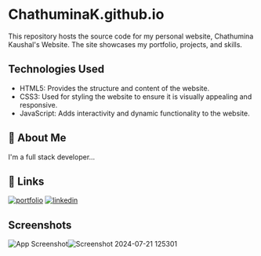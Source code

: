 
# ChathuminaK.github.io

This repository hosts the source code for my personal website, Chathumina Kaushal's Website. The site showcases my portfolio, projects, and skills.


## Technologies Used

- HTML5: Provides the structure and content of the website.
- CSS3: Used for styling the website to ensure it is visually appealing and responsive.
- JavaScript: Adds interactivity and dynamic functionality to the website.



## 🚀 About Me
I'm a full stack developer...


## 🔗 Links
[![portfolio](https://img.shields.io/badge/my_portfolio-000?style=for-the-badge&logo=ko-fi&logoColor=white)](https://chathuminakaushal.me/)
[![linkedin](https://img.shields.io/badge/linkedin-0A66C2?style=for-the-badge&logo=linkedin&logoColor=white)](https://www.linkedin.com/in/chathumina-kaushal-8312a2289/)



## Screenshots

![App Screenshot](https://imagetolink.com/ib/vpcjZ2t0Aq)![Screenshot 2024-07-21 125301](https://github.com/user-attachments/assets/51d3550f-7696-4c3c-9743-e25ac6f84603)
